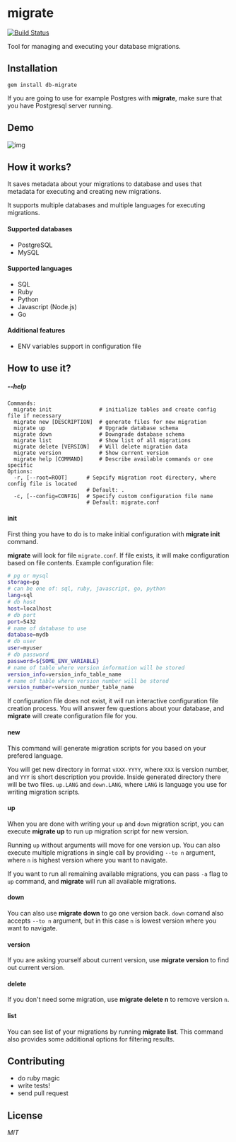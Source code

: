 # migrate
[![Build Status](https://travis-ci.org/ivpusic/migrate.svg?branch=master)](https://travis-ci.org/ivpusic/migrate)

Tool for managing and executing your database migrations.

## Installation

```
gem install db-migrate
```

If you are going to use for example Postgres with **migrate**, make sure that you have Postgresql server running.

## Demo
![img](http://i.giphy.com/26tPaeasgQYU2mCoE.gif)

## How it works?
It saves metadata about your migrations to database and uses that metadata for executing and creating new migrations.

It supports multiple databases and multiple languages for executing migrations.

#### Supported databases
- PostgreSQL
- MySQL

#### Supported languages
- SQL
- Ruby
- Python
- Javascript (Node.js)
- Go

#### Additional features
- ENV variables support in configuration file

## How to use it?

##### --help
```
Commands:
  migrate init               # initialize tables and create config file if necessary
  migrate new [DESCRIPTION]  # generate files for new migration
  migrate up                 # Upgrade database schema
  migrate down               # Downgrade database schema
  migrate list               # Show list of all migrations
  migrate delete [VERSION]   # Will delete migration data
  migrate version            # Show current version
  migrate help [COMMAND]     # Describe available commands or one specific
Options:
  -r, [--root=ROOT]      # Sepcify migration root directory, where config file is located
                         # Default: .
  -c, [--config=CONFIG]  # Specify custom configuration file name
                         # Default: migrate.conf
```

#### init
First thing you have to do is to make initial configuration with **migrate init** command.

**migrate** will look for file `migrate.conf`. If file exists, it will make configuration based on file contents.
Example configuration file:

```bash
# pg or mysql
storage=pg
# can be one of: sql, ruby, javascript, go, python
lang=sql
# db host
host=localhost
# db port
port=5432
# name of database to use
database=mydb
# db user
user=myuser
# db password
password=${SOME_ENV_VARIABLE}
# name of table where version information will be stored
version_info=version_info_table_name
# name of table where version number will be stored
version_number=version_number_table_name
```

If configuration file does not exist, it will run interactive configuration file creation process. You will answer few questions about your database, and **migrate** will create configuration file for you.

#### new
This command will generate migration scripts for you based on your prefered language.

You will get new directory in format `vXXX-YYYY`, where `XXX` is version number, and `YYY` is short description you provide. Inside generated directory there will be two files. `up.LANG` and `down.LANG`, where `LANG` is language you use for writing migration scripts.

#### up
When you are done with writing your `up` and `down` migration script, you can execute **migrate up** to run up migration script for new version.

Running `up` without arguments will move for one version up. You can also execute multiple migrations in single call by providing `--to n` argument, where `n` is highest version where you want to navigate.

If you want to run all remaining available migrations, you can pass `-a` flag to `up` command, and **migrate** will run all available migrations.

#### down
You can also use **migrate down** to go one version back. `down` comand also accepts `--to n` argument, but in this case `n` is lowest version where you want to navigate.

#### version
If you are asking yourself about current version, use **migrate version** to find out current version.

#### delete
If you don't need some migration, use **migrate delete n** to remove version `n`.

#### list
You can see list of your migrations by running **migrate list**. This command also provides some additional options for filtering results.

## Contributing
- do ruby magic
- write tests!
- send pull request

## License
*MIT*
